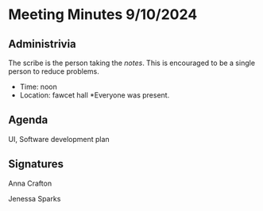 # Meeting Minutes 9/10/2024

## Administrivia
The scribe is the person taking the _notes_. This is encouraged to be a single person to reduce problems.
* Time: noon
* Location: fawcet hall
*Everyone was present.

## Agenda
UI, Software development plan 


## Signatures
Anna Crafton

Jenessa Sparks
